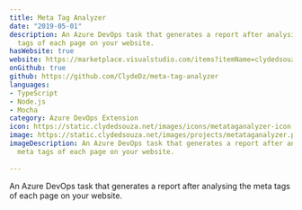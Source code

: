 ```yaml
---
title: Meta Tag Analyzer
date: "2019-05-01"
description: An Azure DevOps task that generates a report after analysing the meta
  tags of each page on your website.
hasWebsite: true
website: https://marketplace.visualstudio.com/items?itemName=clydedsouza.meta-tag-analyzer
onGithub: true
github: https://github.com/ClydeDz/meta-tag-analyzer
languages:
- TypeScript
- Node.js
- Mocha
category: Azure DevOps Extension
icon: https://static.clydedsouza.net/images/icons/metataganalyzer-icon.png
image: https://static.clydedsouza.net/images/projects/metataganalyzer.png
imageDescription: An Azure DevOps task that generates a report after analysing the
  meta tags of each page on your website.
 
---
```

 
An Azure DevOps task that generates a report after analysing the meta tags of each page on your website.